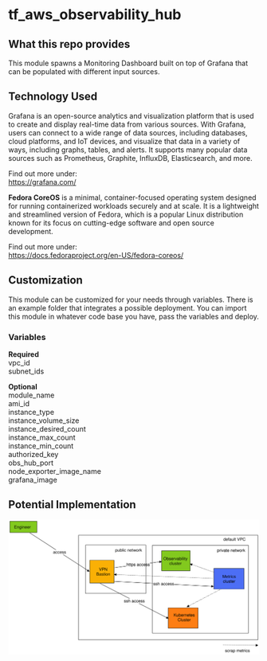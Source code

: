 # tf_aws_observability_hub

## What this repo provides 

This module spawns a Monitoring Dashboard built on top of Grafana that can be populated with different input sources. 

## Technology Used 

Grafana is an open-source analytics and visualization platform that is used to create and display real-time data from various sources.
With Grafana, users can connect to a wide range of data sources, including databases, cloud platforms, and IoT devices, and visualize that data in a variety of ways, including graphs, tables, and alerts. It supports many popular data sources such as Prometheus, Graphite, InfluxDB, Elasticsearch, and more.

Find out more under:   
https://grafana.com/

**Fedora CoreOS** is a minimal, container-focused operating system designed for running containerized workloads securely and at scale. It is a lightweight and streamlined version of Fedora, which is a popular Linux distribution known for its focus on cutting-edge software and open source development.

Find out more under:   
https://docs.fedoraproject.org/en-US/fedora-coreos/

## Customization 

This module can be customized for your needs through variables. There is an example folder that integrates a possible deployment. You can import this module in whatever code base you have, pass the variables and deploy. 

### Variables  

**Required**   
vpc_id   
subnet_ids  


**Optional**   
module_name  
ami_id  
instance_type  
instance_volume_size  
instance_desired_count  
instance_max_count  
instance_min_count  
authorized_key  
obs_hub_port  
node_exporter_image_name  
grafana_image  

## Potential Implementation 


![alt_text](https://github.com/stavrosfilippidis/architecture_diagrams/blob/main/observability.svg)
